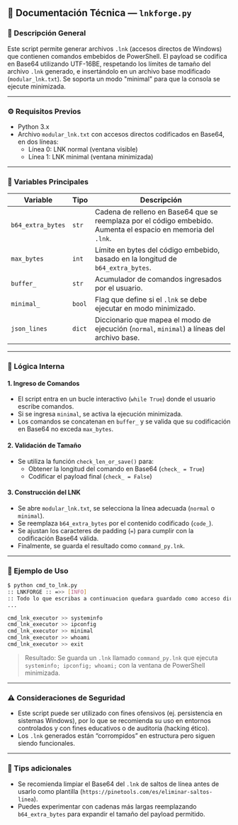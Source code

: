 ## 📄 Documentación Técnica — `lnkforge.py`

### 📌 Descripción General
Este script permite generar archivos `.lnk` (accesos directos de Windows) que contienen comandos embebidos de PowerShell. El payload se codifica en Base64 utilizando UTF-16BE, respetando los límites de tamaño del archivo `.lnk` generado, e insertándolo en un archivo base modificado (`modular_lnk.txt`). Se soporta un modo "minimal" para que la consola se ejecute minimizada.

---

### ⚙️ Requisitos Previos

- Python 3.x
- Archivo `modular_lnk.txt` con accesos directos codificados en Base64, en dos líneas:
  - Línea 0: LNK normal (ventana visible)
  - Línea 1: LNK minimal (ventana minimizada)

---

### 🔧 Variables Principales

| Variable | Tipo | Descripción |
|---------|------|-------------|
| `b64_extra_bytes` | `str` | Cadena de relleno en Base64 que se reemplaza por el código embebido. Aumenta el espacio en memoria del `.lnk`. |
| `max_bytes` | `int` | Límite en bytes del código embebido, basado en la longitud de `b64_extra_bytes`. |
| `buffer_` | `str` | Acumulador de comandos ingresados por el usuario. |
| `minimal_` | `bool` | Flag que define si el `.lnk` se debe ejecutar en modo minimizado. |
| `json_lines` | `dict` | Diccionario que mapea el modo de ejecución (`normal`, `minimal`) a líneas del archivo base. |

---

### 🧠 Lógica Interna

#### 1. **Ingreso de Comandos**

- El script entra en un bucle interactivo (`while True`) donde el usuario escribe comandos.
- Si se ingresa `minimal`, se activa la ejecución minimizada.
- Los comandos se concatenan en `buffer_` y se valida que su codificación en Base64 no exceda `max_bytes`.

#### 2. **Validación de Tamaño**

- Se utiliza la función `check_len_or_save()` para:
  - Obtener la longitud del comando en Base64 (`check_ = True`)
  - Codificar el payload final (`check_ = False`)

#### 3. **Construcción del LNK**

- Se abre `modular_lnk.txt`, se selecciona la línea adecuada (`normal` o `minimal`).
- Se reemplaza `b64_extra_bytes` por el contenido codificado (`code_`).
- Se ajustan los caracteres de padding (`=`) para cumplir con la codificación Base64 válida.
- Finalmente, se guarda el resultado como `command_py.lnk`.

---

### 🧪 Ejemplo de Uso

```bash
$ python cmd_to_lnk.py
:: LNKFORGE :: =>> [INFO]
:: Todo lo que escribas a continuacion quedara guardado como acceso directo ::
...

cmd_lnk_executor >> systeminfo
cmd_lnk_executor >> ipconfig
cmd_lnk_executor >> minimal
cmd_lnk_executor >> whoami
cmd_lnk_executor >> exit
```

> Resultado: Se guarda un `.lnk` llamado `command_py.lnk` que ejecuta `systeminfo; ipconfig; whoami;` con la ventana de PowerShell minimizada.

---

### ⚠️ Consideraciones de Seguridad

- Este script puede ser utilizado con fines ofensivos (ej. persistencia en sistemas Windows), por lo que se recomienda su uso en entornos controlados y con fines educativos o de auditoría (hacking ético).
- Los `.lnk` generados están “corrompidos” en estructura pero siguen siendo funcionales.

---

### 🧼 Tips adicionales

- Se recomienda limpiar el Base64 del `.lnk` de saltos de línea antes de usarlo como plantilla (`https://pinetools.com/es/eliminar-saltos-linea`).
- Puedes experimentar con cadenas más largas reemplazando `b64_extra_bytes` para expandir el tamaño del payload permitido.
